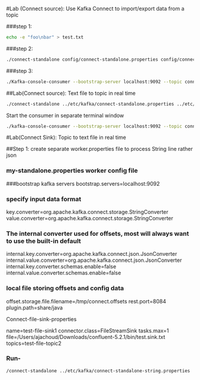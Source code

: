 #Lab (Connect source): Use Kafka Connect to import/export data from a topic

###step 1:
```sh
echo -e "foo\nbar" > test.txt
```
###step 2:

```sh
./connect-standalone config/connect-standalone.properties config/connect-file-source.properties config/connect-file-sink.properties
```

###step 3:

```sh
./Kafka-console-consumer --bootstrap-server localhost:9092 --topic connect-test --from-beginning
```

##Lab(Connect source):  Text file to topic in real time

```sh
./connect-standalone ../etc/kafka/connect-standalone.properties ../etc/kafka/connect-file-source.properties
```

Start the consumer in separate terminal window

```sh
./kafka-console-consumer --bootstrap-server localhost:9092 --topic connect-test --from-beginning
```

#Lab(Connect Sink):  Topic to text file in real time

##Step 1: create separate worker.properties file to process String line rather json

### my-standalone.properties worker config file

###bootstrap kafka servers
bootstrap.servers=localhost:9092

### specify input data format
key.converter=org.apache.kafka.connect.storage.StringConverter
value.converter=org.apache.kafka.connect.storage.StringConverter

### The internal converter used for offsets, most will always want to use the built-in default
internal.key.converter=org.apache.kafka.connect.json.JsonConverter
internal.value.converter=org.apache.kafka.connect.json.JsonConverter
internal.key.converter.schemas.enable=false
internal.value.converter.schemas.enable=false

### local file storing offsets and config data
offset.storage.file.filename=/tmp/connect.offsets
rest.port=8084
plugin.path=share/java

Connect-file-sink-properties

name=test-file-sink1
connector.class=FileStreamSink
tasks.max=1
file=/Users/ajachoud/Downloads/confluent-5.2.1/bin/test.sink.txt
topics=test-file-topic2

### Run-

```sh
/connect-standalone ../etc/kafka/connect-standalone-string.properties ../etc/kafka/connect-file-sink.properties
```

